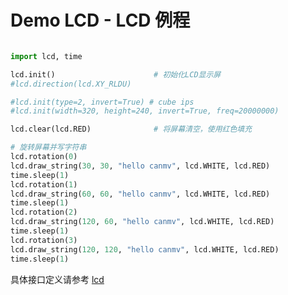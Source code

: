 Demo LCD - LCD 例程
================================

```python

import lcd, time

lcd.init()                      # 初始化LCD显示屏
#lcd.direction(lcd.XY_RLDU)

#lcd.init(type=2, invert=True) # cube ips
#lcd.init(width=320, height=240, invert=True, freq=20000000)

lcd.clear(lcd.RED)              # 将屏幕清空，使用红色填充

# 旋转屏幕并写字符串
lcd.rotation(0)
lcd.draw_string(30, 30, "hello canmv", lcd.WHITE, lcd.RED)
time.sleep(1)
lcd.rotation(1)
lcd.draw_string(60, 60, "hello canmv", lcd.WHITE, lcd.RED)
time.sleep(1)
lcd.rotation(2)
lcd.draw_string(120, 60, "hello canmv", lcd.WHITE, lcd.RED)
time.sleep(1)
lcd.rotation(3)
lcd.draw_string(120, 120, "hello canmv", lcd.WHITE, lcd.RED)
time.sleep(1)

```

具体接口定义请参考 [lcd](../../library/canmv/lcd.md)
